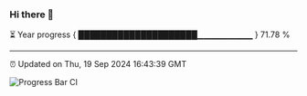 ### Hi there 👋

⏳ Year progress { █████████████████████▁▁▁▁▁▁▁▁▁ } 71.78 %

---

⏰ Updated on Thu, 19 Sep 2024 16:43:39 GMT

![Progress Bar CI](https://github.com/IshwaranRudhara/GIT-ACTION/workflows/Progress%20Bar%20CI/badge.svg)
